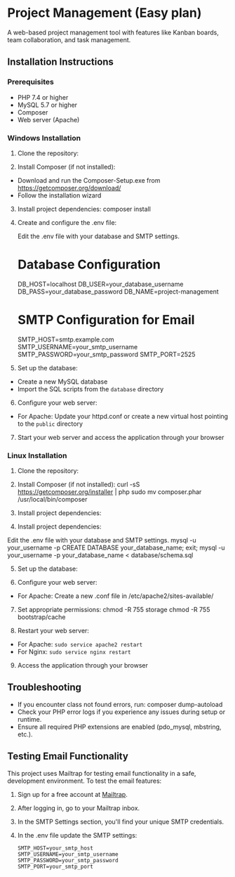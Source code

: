 # Project Management (Easy plan)

A web-based project management tool with features like Kanban boards, team collaboration, and task management.

## Installation Instructions

### Prerequisites

- PHP 7.4 or higher
- MySQL 5.7 or higher
- Composer
- Web server (Apache)

### Windows Installation

1. Clone the repository:
  
2. Install Composer (if not installed):
- Download and run the Composer-Setup.exe from https://getcomposer.org/download/
- Follow the installation wizard

3. Install project dependencies:  composer install
4. Create and configure the .env file:

   Edit the .env file with your database and SMTP settings.

    # Database Configuration
    DB_HOST=localhost
    DB_USER=your_database_username
    DB_PASS=your_database_password
    DB_NAME=project-management

    # SMTP Configuration for Email
    SMTP_HOST=smtp.example.com
    SMTP_USERNAME=your_smtp_username
    SMTP_PASSWORD=your_smtp_password
    SMTP_PORT=2525

5. Set up the database:
- Create a new MySQL database
- Import the SQL scripts from the `database` directory

6. Configure your web server:
- For Apache: Update your httpd.conf or create a new virtual host pointing to the `public` directory

7. Start your web server and access the application through your browser

   

### Linux Installation

1. Clone the repository:

2. Install Composer (if not installed):
   curl -sS https://getcomposer.org/installer | php
   sudo mv composer.phar /usr/local/bin/composer
3. Install project dependencies:
   
4. Install project dependencies:

  Edit the .env file with your database and SMTP settings.
  mysql -u your_username -p
   CREATE DATABASE your_database_name;
   exit;
   mysql -u your_username -p your_database_name < database/schema.sql


5. Set up the database:

   
6. Configure your web server:
- For Apache: Create a new .conf file in /etc/apache2/sites-available/

7. Set appropriate permissions:
    chmod -R 755 storage
   chmod -R 755 bootstrap/cache
   
8. Restart your web server:
- For Apache: `sudo service apache2 restart`
- For Nginx: `sudo service nginx restart`

9. Access the application through your browser

## Troubleshooting

- If you encounter class not found errors, run:
   composer dump-autoload
- Check your PHP error logs if you experience any issues during setup or runtime.
- Ensure all required PHP extensions are enabled (pdo_mysql, mbstring, etc.).



## Testing Email Functionality

This project uses Mailtrap for testing email functionality in a safe, development environment. To test the email features:

1. Sign up for a free account at [Mailtrap](https://mailtrap.io/).

2. After logging in, go to your Mailtrap inbox.

3. In the SMTP Settings section, you'll find your unique SMTP credentials.

4. In the .env file update the SMTP settings:

       SMTP_HOST=your_smtp_host
       SMTP_USERNAME=your_smtp_username
       SMTP_PASSWORD=your_smtp_password
       SMTP_PORT=your_smtp_port
    

